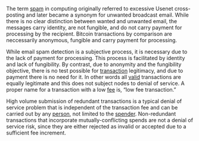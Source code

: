 The term [spam](https://en.m.wikipedia.org/wiki/History_of_email_spam) in computing originally referred to excessive Usenet cross-posting and later became a synonym for unwanted broadcast email. While there is no clear distinction between wanted and unwanted email, the messages carry identity, are not fungible, and do not carry payment for processing by the recipient. Bitcoin transactions by comparison are neccessarily anonymous, fungible and carry payment for processing. 

While email spam detection is a subjective process, it is necessary due to the lack of payment for processing. This process is facilitated by identity and lack of fungibility. By contrast, due to anonymity and the fungibility objective, there is no test possible for [transaction](Glossary#transaction) legitimacy, and due to payment there is no need for it. In other words all [valid](Glossary#valid) transactions are equally legitimate and this does not subject nodes to denial of service. A proper name for a transaction with a low [fee](Glossary#fee) is, “low fee transaction.”

High volume submission of redundant transactions is a typical denial of service problem that is independent of the transaction fee and can be carried out by any [person](Glossary#person), not limited to the [spender](Glossary#spender). Non-redundant transactions that incorporate mutually-conflicting spends are not a denial of service risk, since they are either rejected as invalid or accepted due to a sufficient fee increment.